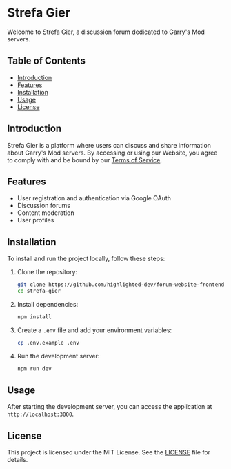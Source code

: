 # Strefa Gier

Welcome to Strefa Gier, a discussion forum dedicated to Garry's Mod servers.

## Table of Contents

- [Introduction](#introduction)
- [Features](#features)
- [Installation](#installation)
- [Usage](#usage)
- [License](#license)

## Introduction

Strefa Gier is a platform where users can discuss and share information about Garry's Mod servers. By accessing or using our Website, you agree to comply with and be bound by our [Terms of Service](app/tos/page.tsx).

## Features

- User registration and authentication via Google OAuth
- Discussion forums
- Content moderation
- User profiles

## Installation

To install and run the project locally, follow these steps:

1. Clone the repository:

   ```sh
   git clone https://github.com/highlighted-dev/forum-website-frontend.git
   cd strefa-gier
   ```

2. Install dependencies:

   ```sh
   npm install
   ```

3. Create a `.env` file and add your environment variables:

   ```sh
   cp .env.example .env
   ```

4. Run the development server:
   ```sh
   npm run dev
   ```

## Usage

After starting the development server, you can access the application at `http://localhost:3000`.

## License

This project is licensed under the MIT License. See the [LICENSE](LICENSE) file for details.
